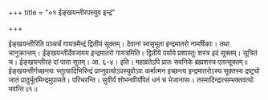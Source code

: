 +++
title = "०१ ईङ्खयन्तीरपस्युव इन्द्रं"

+++

ईङ्खयन्तीरिति पञ्चर्चं गायत्रमैन्द्रं द्वितीयं सूक्तम्। देवानां स्वसृभूता इन्द्रमातरो नामर्षिकाः। तथा चानुक्रान्तम्। ईङ्खयन्तीर्देवजामय इन्द्रमातरो गायत्रमिति। द्वितीये पर्याये प्रशास्तुः शस्त्र इदं सूक्तम्। सूत्रितं च। ईङ्खयन्तीरहं दां पाता सुतम्। आ. ६-४। इति। महाव्रतेऽपि प्रातः सवनिके ब्रह्मशस्त्र एतत्सूक्तम्॥ईङ्खयन्तीर्गच्छन्त्यः स्तुत्यादिभिरिन्द्रं प्राप्नुवत्योऽपस्युवोऽपः कर्मात्मन इच्छन्त्य इन्द्रमातरोऽस्य सूक्तस्य द्रष्ट्र्यो जातं प्रादुर्भूतमिन्द्रमुपासते। परिचरन्ति। सुवीर्यं शोभनवीर्योपेतं धनं च भेजानासः। तस्मादिन्द्रात्सम्भक्तवत्यो भवन्ति॥१॥